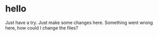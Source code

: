 # hello
Just have a try.
Just make some changes here.
Something went wrong here, how could I change the files?
